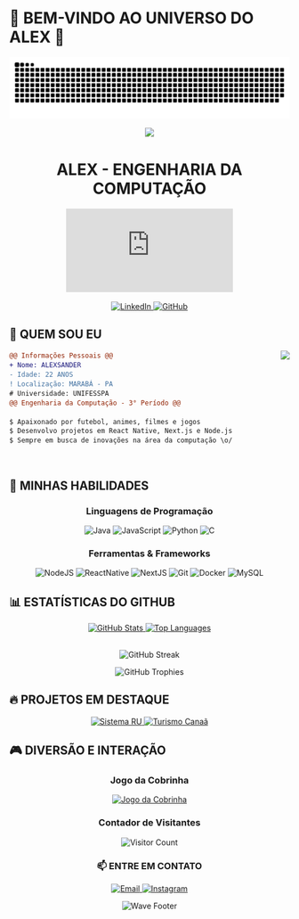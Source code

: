 # 🌟 BEM-VINDO AO UNIVERSO DO ALEX 🌟

<div align="center">
  
  ![Matrix Header](https://raw.githubusercontent.com/platane/snk/output/github-contribution-grid-snake-dark.svg)
  
  <img src="https://media.giphy.com/media/v1.Y2lkPTc5MGI3NjExeTgxNjF3M3kyMzd5a283aDl3aXQxZm5wb2MyZDZpZG15MXF6dW45bSZlcD12MV9pbnRlcm5hbF9naWZfYnlfaWQmY3Q9Zw/UoLt6Tm8wlSnWGfSFs/giphy.gif" width="150">

  # ALEX - ENGENHARIA DA COMPUTAÇÃO
  
  [![Typing SVG](https://readme-typing-svg.herokuapp.com?font=Press+Start+2P&size=18&duration=6000&pause=1000&color=33FF33&center=true&vCenter=true&random=false&width=500&lines=DESENVOLVEDOR+FULL+STACK;UNIFESSPA+-+3%C2%B0+PERÍODO;MARABÁ+-+PARÁ;REACT+NATIVE+%7C+NEXT.JS+%7C+NODE.JS)](https://git.io/typing-svg)

  <a href="https://www.linkedin.com/in/alexsander2002">
    <img src="https://img.shields.io/badge/LinkedIn-0077B5?style=for-the-badge&logo=linkedin&logoColor=white" alt="LinkedIn">
  </a>
  <a href="https://github.com/ALEXSANDER2002">
    <img src="https://img.shields.io/badge/GitHub-181717?style=for-the-badge&logo=github&logoColor=white" alt="GitHub">
  </a>
  
</div>

## 👾 QUEM SOU EU

<img align="right" height="200px" src="https://media.giphy.com/media/v1.Y2lkPTc5MGI3NjExYW1jOG90dWNwMGcwYjNta2NvNG02aTZmaTM0cG93ZHF5eDY5a3FzbSZlcD12MV9pbnRlcm5hbF9naWZfYnlfaWQmY3Q9Zw/SO8sDJQB8LXBS/giphy.gif">

```diff
@@ Informações Pessoais @@
+ Nome: ALEXSANDER
- Idade: 22 ANOS
! Localização: MARABÁ - PA
# Universidade: UNIFESSPA
@@ Engenharia da Computação - 3° Período @@

$ Apaixonado por futebol, animes, filmes e jogos
$ Desenvolvo projetos em React Native, Next.js e Node.js
$ Sempre em busca de inovações na área da computação \o/
```

<br>

## 🚀 MINHAS HABILIDADES

<div align="center">
  
  <h3>Linguagens de Programação</h3>
  
  ![Java](https://img.shields.io/badge/Java-ED8B00?style=for-the-badge&logo=openjdk&logoColor=white)
  ![JavaScript](https://img.shields.io/badge/JavaScript-F7DF1E?style=for-the-badge&logo=javascript&logoColor=black)
  ![Python](https://img.shields.io/badge/Python-3776AB?style=for-the-badge&logo=python&logoColor=white)
  ![C](https://img.shields.io/badge/C-00599C?style=for-the-badge&logo=c&logoColor=white)
  
  <h3>Ferramentas & Frameworks</h3>
  
  ![NodeJS](https://img.shields.io/badge/Node.js-43853D?style=for-the-badge&logo=node.js&logoColor=white)
  ![ReactNative](https://img.shields.io/badge/React_Native-20232A?style=for-the-badge&logo=react&logoColor=61DAFB)
  ![NextJS](https://img.shields.io/badge/Next.js-000000?style=for-the-badge&logo=nextdotjs&logoColor=white)
  ![Git](https://img.shields.io/badge/GIT-E44C30?style=for-the-badge&logo=git&logoColor=white)
  ![Docker](https://img.shields.io/badge/Docker-2496ED?style=for-the-badge&logo=docker&logoColor=white)
  ![MySQL](https://img.shields.io/badge/MySQL-4479A1?style=for-the-badge&logo=mysql&logoColor=white)
  
</div>

## 📊 ESTATÍSTICAS DO GITHUB

<div align="center">
  <a href="https://github.com/ALEXSANDER2002">
    <img height="180em" src="https://github-readme-stats.vercel.app/api?username=ALEXSANDER2002&theme=tokyonight&hide_border=false&include_all_commits=false&count_private=false&show_icons=true&line_height=29&locale=pt-br&rank_icon=github" alt="GitHub Stats">
    <img height="180em" src="https://github-readme-stats.vercel.app/api/top-langs/?username=ALEXSANDER2002&theme=tokyonight&hide_border=false&include_all_commits=false&count_private=false&layout=donut" alt="Top Languages">
  </a>
</div>

<br>

<div align="center">
  
  ![GitHub Streak](https://github-readme-streak-stats.herokuapp.com/?user=ALEXSANDER2002&theme=tokyonight&hide_border=false)
  
  <img src="https://github-profile-trophy.vercel.app/?username=ALEXSANDER2002&theme=tokyonight&no-frame=false&no-bg=true&margin-w=4&row=1" alt="GitHub Trophies">
  
</div>

## 🔥 PROJETOS EM DESTAQUE

<div align="center">
  
  <a href="https://github.com/ALEXSANDER2002/projeto-ru">
    <img src="https://github-readme-stats.vercel.app/api/pin/?username=ALEXSANDER2002&repo=projeto-ru&theme=tokyonight" alt="Sistema RU">
  </a>
  <a href="https://github.com/ALEXSANDER2002/projeto-canaa">
    <img src="https://github-readme-stats.vercel.app/api/pin/?username=ALEXSANDER2002&repo=projeto-canaa&theme=tokyonight" alt="Turismo Canaã">
  </a>
  
</div>

## 🎮 DIVERSÃO E INTERAÇÃO

<div align="center">
  
  <h3>Jogo da Cobrinha</h3>
  <a href="https://ALEXSANDER2002.github.io/projeto-canaa/snake_game.html">
    <img src="https://img.shields.io/badge/JOGAR_AGORA-33FF33?style=for-the-badge&logoColor=white&logo=data:image/svg+xml;base64,PHN2ZyB4bWxucz0iaHR0cDovL3d3dy53My5vcmcvMjAwMC9zdmciIHZpZXdCb3g9IjAgMCAyNCAyNCI+PHBhdGggZD0iTTE3LDEwLjVWN0ExLDEgMCAwLDAgMTYsNkgxNVYzQTEsMSAwIDAsMCAxNCwySDEwQTEsMSAwIDAsMCA5LDNWNkg4QTEsMSAwIDAsMCA3LDdWMTAuNUw1LjUsMTJMNywxMy41VjE3QTEsMSAwIDAsMCA4LDE4SDlWMjFBMSwxIDAsMCAwIDEwLDIySDE0QTEsMSAwIDAsMCAxNSwyMVYxOEgxNkExLDEgMCAwLDAgMTcsMTdWMTMuNUwxOC41LDEyTDE3LDEwLjVNMTIsMTVBMSwxIDAsMCwxIDExLDE0QTEsMSAwIDAsMSAxMiwxM0ExLDEgMCAwLDEgMTMsMTRBMSwxIDAsMCwxIDEyLDE1WiIgLz48L3N2Zz4=" alt="Jogo da Cobrinha">
  </a>
  
  <h3>Contador de Visitantes</h3>
  
  ![Visitor Count](https://profile-counter.glitch.me/ALEXSANDER2002/count.svg)
  
</div>

<div align="center">
  
  ### 📫 ENTRE EM CONTATO
  
  <a href="mailto:alexsander@example.com">
    <img src="https://img.shields.io/badge/Email-D14836?style=for-the-badge&logo=gmail&logoColor=white" alt="Email">
  </a>
  <a href="https://www.instagram.com/alexsander/">
    <img src="https://img.shields.io/badge/Instagram-E4405F?style=for-the-badge&logo=instagram&logoColor=white" alt="Instagram">
  </a>
  
</div>

<div align="center">
  
  ![Wave Footer](https://raw.githubusercontent.com/trinib/trinib/82213791fa9ff58d3ca768ddd6de2489ec23ffca/images/footer.svg)
  
</div>
